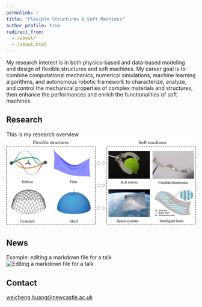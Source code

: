 ```yaml
---
permalink: /
title: "Flexible Structures & Soft Machines"
author_profile: true
redirect_from: 
  - /about/
  - /about.html
---
```


My research interest is in both physics-based and data-based modeling and design of flexible structures and soft machines. My career goal is to combine computational mechanics, numerical simulations, machine learning algorithms, and autonomous robotic framework to characterize, analyze, and control the mechanical properties of complex materials and structures, then enhance the performances and enrich the functionalities of soft machines.

Research
------

This is my research overview
![Overview](/images/overview.png)

News
------

Example: editing a markdown file for a talk
![Editing a markdown file for a talk](/images/editing-talk.png)

Contact
------
weicheng.huang@newcastle.ac.uk
